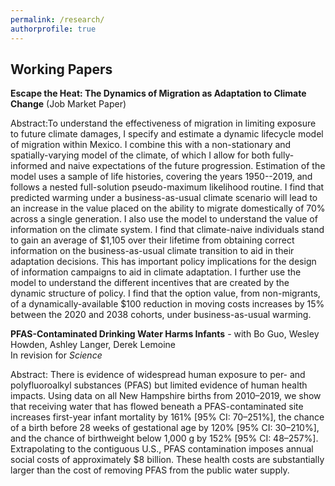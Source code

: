 ```yaml
---
permalink: /research/
authorprofile: true
---
```



<h2>Working Papers</h2>
<b>Escape the Heat: The Dynamics of Migration as Adaptation to Climate Change</b> (Job Market Paper)
<br style="line-height: 5px" />
  <p>Abstract:To understand the effectiveness of migration in limiting exposure to
future climate damages, I specify and estimate a dynamic lifecycle model of
migration within Mexico. I combine this with a non-stationary and
spatially-varying model of the climate, of which I allow for both fully-informed
and naive expectations of the future progression. Estimation of the model uses a
sample of life histories, covering the years 1950--2019, and follows a nested
full-solution pseudo-maximum likelihood routine. I find that predicted warming
under a business-as-usual climate scenario will lead to an increase in the value
placed on the ability to migrate domestically of 70% across a single
generation. I also use the model to understand the value of information on the
climate system. I find that climate-naive individuals stand to gain an average
of $1,105 over their lifetime from obtaining correct information on the
business-as-usual climate transition to aid in their adaptation decisions. This
has important policy implications for the design of information campaigns to aid
in climate adaptation. I further use the model to understand the different
incentives that are created by the dynamic structure of policy. I find that the option value, from non-migrants, of a dynamically-available $100 reduction in moving costs increases by 15% between the 2020 and 2038 cohorts, under business-as-usual warming.</p>
<b>PFAS-Contaminated Drinking Water Harms Infants</b> - with Bo Guo, Wesley Howden, Ashley Langer, Derek Lemoine
<br style="line-height: 5px" /> In revision for <i>Science </i>
  <p>Abstract: There is evidence of widespread human exposure to per- and polyfluoroalkyl substances (PFAS) but limited evidence of human health impacts. Using data on all New Hampshire births from 2010–2019, we show that receiving water that has flowed beneath a PFAS-contaminated site increases first-year infant mortality by 161% [95% CI: 70–251%], the chance of a birth before 28 weeks of gestational age by 120% [95% CI: 30–210%], and the chance of birthweight below 1,000 g by 152% [95% CI: 48–257%]. Extrapolating to the contiguous U.S., PFAS contamination imposes annual social costs of approximately $8 billion. These health costs are substantially larger than the cost of removing PFAS from the public water supply.</p>
